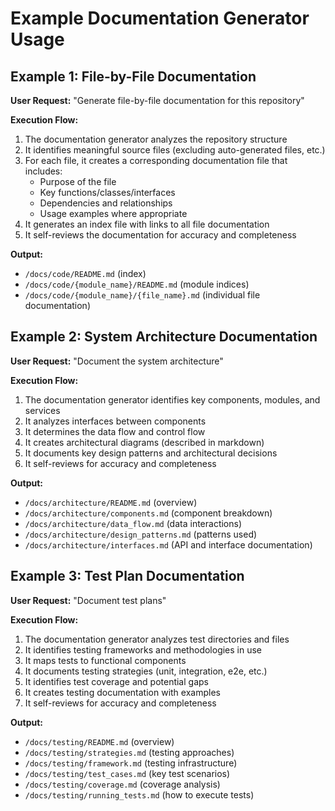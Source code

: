# Example Documentation Generator Usage

## Example 1: File-by-File Documentation

**User Request:** "Generate file-by-file documentation for this repository"

**Execution Flow:**
1. The documentation generator analyzes the repository structure
2. It identifies meaningful source files (excluding auto-generated files, etc.)
3. For each file, it creates a corresponding documentation file that includes:
   - Purpose of the file
   - Key functions/classes/interfaces
   - Dependencies and relationships
   - Usage examples where appropriate
4. It generates an index file with links to all file documentation
5. It self-reviews the documentation for accuracy and completeness

**Output:**
- `/docs/code/README.md` (index)
- `/docs/code/{module_name}/README.md` (module indices)
- `/docs/code/{module_name}/{file_name}.md` (individual file documentation)

## Example 2: System Architecture Documentation

**User Request:** "Document the system architecture"

**Execution Flow:**
1. The documentation generator identifies key components, modules, and services
2. It analyzes interfaces between components
3. It determines the data flow and control flow
4. It creates architectural diagrams (described in markdown)
5. It documents key design patterns and architectural decisions
6. It self-reviews for accuracy and completeness

**Output:**
- `/docs/architecture/README.md` (overview)
- `/docs/architecture/components.md` (component breakdown)
- `/docs/architecture/data_flow.md` (data interactions)
- `/docs/architecture/design_patterns.md` (patterns used)
- `/docs/architecture/interfaces.md` (API and interface documentation)

## Example 3: Test Plan Documentation

**User Request:** "Document test plans"

**Execution Flow:**
1. The documentation generator analyzes test directories and files
2. It identifies testing frameworks and methodologies in use
3. It maps tests to functional components
4. It documents testing strategies (unit, integration, e2e, etc.)
5. It identifies test coverage and potential gaps
6. It creates testing documentation with examples
7. It self-reviews for accuracy and completeness

**Output:**
- `/docs/testing/README.md` (overview)
- `/docs/testing/strategies.md` (testing approaches)
- `/docs/testing/framework.md` (testing infrastructure)
- `/docs/testing/test_cases.md` (key test scenarios)
- `/docs/testing/coverage.md` (coverage analysis)
- `/docs/testing/running_tests.md` (how to execute tests)